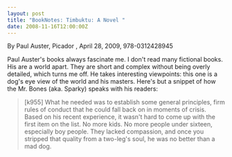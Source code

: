 ```yaml
---
layout: post
title: "BookNotes: Timbuktu: A Novel "
date: 2008-11-16T12:00:00Z
---
```

By Paul Auster, Picador , April 28, 2009, 978-0312428945

Paul Auster's books always fascinate me.  I don't read many
fictional books. His are a world apart.  They are short and
complex without being overly detailed, which turns me off.  He takes
interesting viewpoints: this one is a dog's eye view of the world and
his masters.  Here's but a snippet of how the Mr. Bones (aka. Sparky)
speaks with his readers:


> [k955] What he needed was to establish some general principles, firm
> rules of conduct that he could fall back on in moments of
> crisis. Based on his recent experience, it wasn't hard to come up with
> the first item on the list. No more kids.  No more people under
> sixteen, especially boy people. They lacked compassion, and once you
> stripped that quality from a two-leg's soul, he was no better than a
> mad dog.



